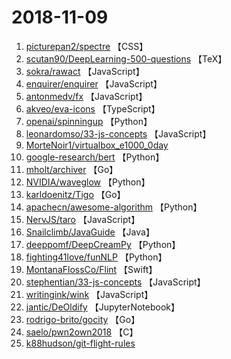 # 2018-11-09

1. [picturepan2/spectre](https://github.com/picturepan2/spectre) 【CSS】
2. [scutan90/DeepLearning-500-questions](https://github.com/scutan90/DeepLearning-500-questions) 【TeX】
3. [sokra/rawact](https://github.com/sokra/rawact) 【JavaScript】
4. [enquirer/enquirer](https://github.com/enquirer/enquirer) 【JavaScript】
5. [antonmedv/fx](https://github.com/antonmedv/fx) 【JavaScript】
6. [akveo/eva-icons](https://github.com/akveo/eva-icons) 【TypeScript】
7. [openai/spinningup](https://github.com/openai/spinningup) 【Python】
8. [leonardomso/33-js-concepts](https://github.com/leonardomso/33-js-concepts) 【JavaScript】
9. [MorteNoir1/virtualbox_e1000_0day](https://github.com/MorteNoir1/virtualbox_e1000_0day) 
10. [google-research/bert](https://github.com/google-research/bert) 【Python】
11. [mholt/archiver](https://github.com/mholt/archiver) 【Go】
12. [NVIDIA/waveglow](https://github.com/NVIDIA/waveglow) 【Python】
13. [karldoenitz/Tigo](https://github.com/karldoenitz/Tigo) 【Go】
14. [apachecn/awesome-algorithm](https://github.com/apachecn/awesome-algorithm) 【Python】
15. [NervJS/taro](https://github.com/NervJS/taro) 【JavaScript】
16. [Snailclimb/JavaGuide](https://github.com/Snailclimb/JavaGuide) 【Java】
17. [deeppomf/DeepCreamPy](https://github.com/deeppomf/DeepCreamPy) 【Python】
18. [fighting41love/funNLP](https://github.com/fighting41love/funNLP) 【Python】
19. [MontanaFlossCo/Flint](https://github.com/MontanaFlossCo/Flint) 【Swift】
20. [stephentian/33-js-concepts](https://github.com/stephentian/33-js-concepts) 【JavaScript】
21. [writingink/wink](https://github.com/writingink/wink) 【JavaScript】
22. [jantic/DeOldify](https://github.com/jantic/DeOldify) 【JupyterNotebook】
23. [rodrigo-brito/gocity](https://github.com/rodrigo-brito/gocity) 【Go】
24. [saelo/pwn2own2018](https://github.com/saelo/pwn2own2018) 【C】
25. [k88hudson/git-flight-rules](https://github.com/k88hudson/git-flight-rules) 
